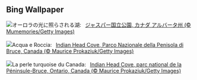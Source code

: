 ## Bing Wallpaper
![](https://www.bing.com/th?id=OHR.MaligneLakeJasper_JA-JP2332159486_UHD.jpg&w=1000)オーロラの光に照らされる湖:&nbsp;&ensp;[ジャスパー国立公園, カナダ アルバータ州 (© Mumemories/Getty Images)](https://www.bing.com/th?id=OHR.MaligneLakeJasper_JA-JP2332159486_UHD.jpg)
<br><br/>
![](https://www.bing.com/th?id=OHR.BrucePeninsula_IT-IT1903425741_UHD.jpg&w=1000)Acqua e Roccia:&nbsp;&ensp;[Indian Head Cove, Parco Nazionale della Penisola di Bruce, Canada (© Maurice Prokaziuk/Getty Images)](https://www.bing.com/th?id=OHR.BrucePeninsula_IT-IT1903425741_UHD.jpg)
<br><br/>
![](https://www.bing.com/th?id=OHR.BrucePeninsula_FR-FR8669320621_UHD.jpg&w=1000)La perle turquoise du Canada:&nbsp;&ensp;[Indian Head Cove, parc national de la Péninsule-Bruce, Ontario, Canada (© Maurice Prokaziuk/Getty Images)](https://www.bing.com/th?id=OHR.BrucePeninsula_FR-FR8669320621_UHD.jpg)
<br><br/>
